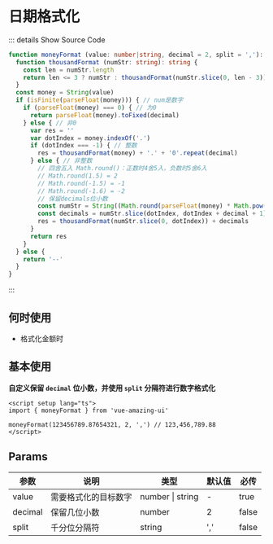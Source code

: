 # 日期格式化

::: details  Show Source Code

```ts
function moneyFormat (value: number|string, decimal = 2, split = ','): string {
  function thousandFormat (numStr: string): string {
    const len = numStr.length
    return len <= 3 ? numStr : thousandFormat(numStr.slice(0, len - 3)) + split + numStr.slice(len - 3, len)
  }
  const money = String(value)
  if (isFinite(parseFloat(money))) { // num是数字
    if (parseFloat(money) === 0) { // 为0
      return parseFloat(money).toFixed(decimal)
    } else { // 非0
      var res = ''
      var dotIndex = money.indexOf('.')
      if (dotIndex === -1) { // 整数
        res = thousandFormat(money) + '.' + '0'.repeat(decimal)
      } else { // 非整数
        // 四舍五入 Math.round()：正数时4舍5入，负数时5舍6入
        // Math.round(1.5) = 2
        // Math.round(-1.5) = -1
        // Math.round(-1.6) = -2
        // 保留decimals位小数
        const numStr = String((Math.round(parseFloat(money) * Math.pow(10, decimal)) / Math.pow(10, decimal)).toFixed(decimal)) // 四舍五入，然后固定保留2位小数
        const decimals = numStr.slice(dotIndex, dotIndex + decimal + 1) // 截取小数位
        res = thousandFormat(numStr.slice(0, dotIndex)) + decimals
      }
      return res
    }
  } else {
    return '--'
  }
}
```

:::

## 何时使用

- 格式化金额时

## 基本使用

**自定义保留 `decimal` 位小数，并使用 `split` 分隔符进行数字格式化**

```vue
<script setup lang="ts">
import { moneyFormat } from 'vue-amazing-ui'

moneyFormat(123456789.87654321, 2, ',') // 123,456,789.88
</script>
```

## Params

参数 | 说明 | 类型 | 默认值 | 必传
-- | -- | -- | -- | --
value | 需要格式化的目标数字 | number &#124; string | - | true
decimal | 保留几位小数 | number | 2 | false
split | 千分位分隔符 | string | ',' | false
